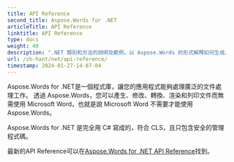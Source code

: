 ```yaml
---
title: API Reference
second_title: Aspose.Words for .NET
articleTitle: API Reference
linktitle: API Reference
type: docs
weight: 40
description: ".NET 類別和方法的說明及範例，以 Aspose.Words 的形式解釋如何生成、轉換、修改、顯示和列印文件，而不使用 Microsoft Word 。"
url: /zh-hant/net/api-reference/
timestamp: 2024-01-27-14-07-04
---
```


 Aspose.Words for .NET是一個程式庫，讓您的應用程式能夠處理廣泛的文件處理工作。 透過 Aspose.Words，您可以產生、修改、轉換、渲染和列印文件而無需使用 Microsoft Word，也就是說 Microsoft Word 不需要才能使用 Aspose.Words。

Aspose.Words for .NET 是完全用 C# 寫成的，符合 CLS，且只包含安全的管理程式碼。

最新的API Reference可以在[Aspose.Words for .NET API Reference](https://reference.aspose.com/words/net/)找到。
